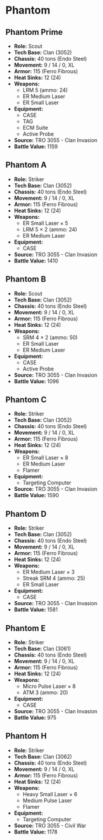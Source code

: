 # Phantom
## Phantom Prime
- **Role:** Scout
- **Tech Base:** Clan (3052)
- **Chassis:** 40 tons (Endo Steel)
- **Movement:** 9 / 14 / 0, XL
- **Armor:** 115 (Ferro Fibrous)
- **Heat Sinks:** 12 (24)
- **Weapons:**
  - LRM 5 (ammo: 24)
  - ER Medium Laser
  - ER Small Laser
- **Equipment:**
  - CASE
  - TAG
  - ECM Suite
  - Active Probe
- **Source:** TRO 3055 - Clan Invasion
- **Battle Value:** 1159

## Phantom A
- **Role:** Striker
- **Tech Base:** Clan (3052)
- **Chassis:** 40 tons (Endo Steel)
- **Movement:** 9 / 14 / 0, XL
- **Armor:** 115 (Ferro Fibrous)
- **Heat Sinks:** 12 (24)
- **Weapons:**
  - ER Small Laser × 5
  - LRM 5 × 2 (ammo: 24)
  - ER Medium Laser
- **Equipment:**
  - CASE
- **Source:** TRO 3055 - Clan Invasion
- **Battle Value:** 1410

## Phantom B
- **Role:** Scout
- **Tech Base:** Clan (3052)
- **Chassis:** 40 tons (Endo Steel)
- **Movement:** 9 / 14 / 0, XL
- **Armor:** 115 (Ferro Fibrous)
- **Heat Sinks:** 12 (24)
- **Weapons:**
  - SRM 4 × 2 (ammo: 50)
  - ER Small Laser
  - ER Medium Laser
- **Equipment:**
  - CASE
  - Active Probe
- **Source:** TRO 3055 - Clan Invasion
- **Battle Value:** 1096

## Phantom C
- **Role:** Striker
- **Tech Base:** Clan (3052)
- **Chassis:** 40 tons (Endo Steel)
- **Movement:** 9 / 14 / 0, XL
- **Armor:** 115 (Ferro Fibrous)
- **Heat Sinks:** 12 (24)
- **Weapons:**
  - ER Small Laser × 8
  - ER Medium Laser
  - Flamer
- **Equipment:**
  - Targeting Computer
- **Source:** TRO 3055 - Clan Invasion
- **Battle Value:** 1590

## Phantom D
- **Role:** Striker
- **Tech Base:** Clan (3052)
- **Chassis:** 40 tons (Endo Steel)
- **Movement:** 9 / 14 / 0, XL
- **Armor:** 115 (Ferro Fibrous)
- **Heat Sinks:** 12 (24)
- **Weapons:**
  - ER Medium Laser × 3
  - Streak SRM 4 (ammo: 25)
  - ER Small Laser
- **Equipment:**
  - CASE
- **Source:** TRO 3055 - Clan Invasion
- **Battle Value:** 1581

## Phantom E
- **Role:** Striker
- **Tech Base:** Clan (3061)
- **Chassis:** 40 tons (Endo Steel)
- **Movement:** 9 / 14 / 0, XL
- **Armor:** 115 (Ferro Fibrous)
- **Heat Sinks:** 12 (24)
- **Weapons:**
  - Micro Pulse Laser × 8
  - ATM 3 (ammo: 20)
- **Equipment:**
  - CASE
- **Source:** TRO 3055 - Clan Invasion
- **Battle Value:** 975

## Phantom H
- **Role:** Striker
- **Tech Base:** Clan (3062)
- **Chassis:** 40 tons (Endo Steel)
- **Movement:** 9 / 14 / 0, XL
- **Armor:** 115 (Ferro Fibrous)
- **Heat Sinks:** 12 (24)
- **Weapons:**
  - Heavy Small Laser × 6
  - Medium Pulse Laser
  - Flamer
- **Equipment:**
  - Targeting Computer
- **Source:** TRO 3055 - Civil War
- **Battle Value:** 1178

